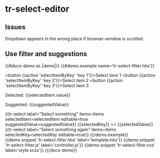 # tr-select-editor

## Issues

Dropdown appears in the wrong place if browser-window is scrolled.

## Use filter and suggestions

{{#docs-demo as |demo|}}
  {{#demo.example name='tr-select-filter.hbs'}}
    <div class="docu-options-block">
      <button {{action 'selectItemByKey' 'key 1'}}>Select item 1</button>
      <button {{action 'selectItemByKey' 'key 2'}}>Select item 2</button>
      <button {{action 'selectItemByKey' 'key 3'}}>Select item 3</button>
    </div>
    <p>Selected: {{selectedItem.value}}</p>
    <p>Suggested: {{suggestedValue}}</p>
    {{tr-select label="Select something" items=items selectedItem=selectedItem editable=true suggestedValue=suggestedValue}}
    {{selectedKey}} == {{selectedValue}}
    {{tr-select label="Select something again" items=items selectedKey=selectedKey editable=true}}
  {{/demo.example}}
  {{demo.snippet 'tr-select-filter.hbs' label='template.hbs'}}
  {{demo.snippet 'tr-select-filter.js' label='controller.js'}}
  {{demo.snippet 'tr-select-filter.css' label='style.scss'}}
{{/docs-demo}}
